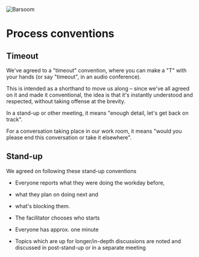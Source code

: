 ![Barsoom](http://barsoom.se/barsoom.png)

# Process conventions


## Timeout

We've agreed to a "timeout" convention, where you can make a "T" with your hands (or say "timeout", in an audio conference).

This is intended as a shorthand to move us along – since we've all agreed on it and made it conventional, the idea is that it's instantly understood and respected, without taking offense at the brevity.

In a stand-up or other meeting, it means "enough detail, let's get back on track".

For a conversation taking place in our work room, it means "would you please end this conversation or take it elsewhere".


## Stand-up

We agreed on following these stand-up conventions

* Everyone reports what they were doing the workday before,
* what they plan on doing next and
* what's blocking them.

* The facilitator chooses who starts
* Everyone has approx. one minute
* Topics which are up for longer/in-depth discussions are noted and discussed in post-stand-up or in a separate meeting
